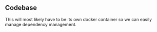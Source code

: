 ## Codebase

This will most likely have to be its own docker container so we can easily manage dependency management. 

